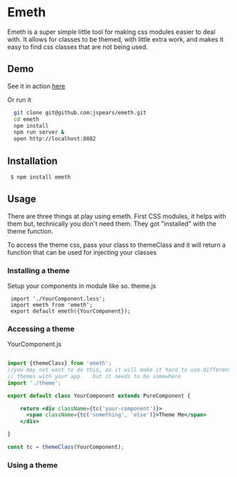 Emeth
===
Emeth is a super simple little tool for making css modules easier to deal with.
It allows for classes to be themed, with little extra work, and makes it easy
to find css classes that are  not being used.

## Demo
See it in action [here](https://jspears.github.io/emeth/)

Or run it 

```sh
  git clone git@github.com:jspears/emeth.git
  cd emeth
  npm install
  npm run server &
  open http://localhost:8082
```

## Installation
```sh
 $ npm install emeth
```

## Usage
There are three things at play using emeth.
First CSS modules, it helps with them but, technically you don't need them.
They got "installed" with the theme function.

To access the theme css, pass your class to themeClass and it will return
a function that can be used for injecting your classes

### Installing a theme
Setup your components in module like so.
theme.js
```es6
 import './YourComponent.less';
 import emeth from 'emeth';
 export default emeth({YourComponent});

```

### Accessing a theme
YourComponent.js
```jsx

import {themeClass} from 'emeth';
//you may not want to do this, as it will make it hard to use different
// themes with your app.   but it needs to be somewhere
import './theme';

export default class YourComponent extends PureComponent {

    return <div className={tc('your-component')}>
      <span className={tc('something', 'else')}>Theme Me</span>
    </div>

}

const tc = themeClass(YourComponent);


```

### Using a theme

